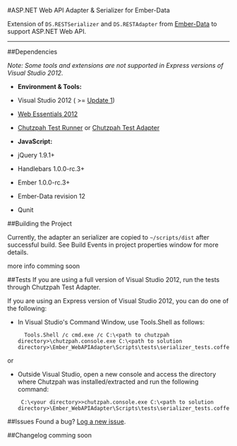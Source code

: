 #ASP.NET Web API Adapter & Serializer for Ember-Data

Extension of `DS.RESTSerializer` and `DS.RESTAdapter` from [Ember-Data][1] to support  ASP.NET Web API.

---------------

##Dependencies

*Note: Some tools and extensions are not supported in Express versions of Visual Studio 2012.*

 - __Environment & Tools:__
  - Visual Studio 2012 ( >= [Update 1][2])
  - [Web Essentials 2012][3]
  - [Chutzpah Test Runner][4] or [Chutzpah Test Adapter][5]

 - __JavaScript:__
  - jQuery 1.9.1+
  - Handlebars 1.0.0-rc.3+
  - Ember 1.0.0-rc.3+
  - Ember-Data revision 12
  - Qunit  

##Building the Project

Currently, the adapter an serializer are copied to `~/scripts/dist` after successful build.
See Build Events in project properties window for more details.

more info comming soon

##Tests
If you are using a full version of Visual Studio 2012, run the tests through Chutzpah Test Adapter.

If you are using an Express version of Visual Studio 2012, you can do one of the following:

- In Visual Studio's Command Window, use Tools.Shell as follows:

        Tools.Shell /c cmd.exe /c C:\<path to chutzpah directory>\chutzpah.console.exe C:\<path to solution directory>\Ember_WebAPIAdapter\Scripts\tests\serializer_tests.coffee

or
        
 - Outside Visual Studio, open a new console and access the directory where Chutzpah was installed/extracted and run the following command:
 
        C:\<your directory>>chutzpah.console.exe C:\<path to solution directory>\Ember_WebAPIAdapter\Scripts\tests\serializer_tests.coffee

##Issues
Found a bug? [Log a new issue][6].

##Changelog
comming soon

 [1]: https://github.com/emberjs/data
 [2]: http://blogs.msdn.com/b/somasegar/archive/2012/11/26/visual-studio-2012-update-1-now-available.aspx
 [3]: http://visualstudiogallery.msdn.microsoft.com/07d54d12-7133-4e15-becb-6f451ea3bea6
 [4]: http://chutzpah.codeplex.com/
 [5]: http://visualstudiogallery.msdn.microsoft.com/71a4e9bd-f660-448f-bd92-f5a65d39b7f0
 [6]: https://github.com/MilkyWayJoe/Ember-WebAPI-Adapter/issues/new